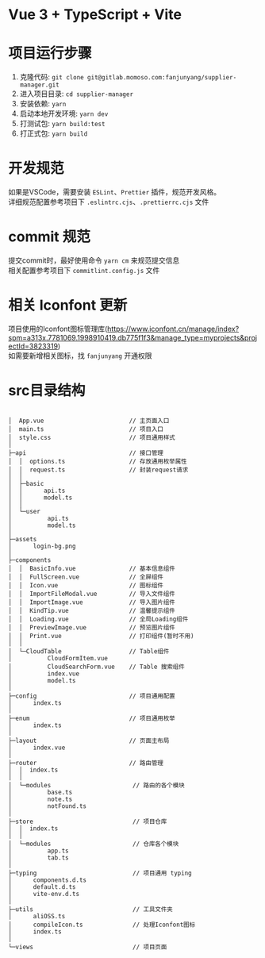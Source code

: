 # Vue 3 + TypeScript + Vite

# 项目运行步骤  
1. 克隆代码: `git clone git@gitlab.momoso.com:fanjunyang/supplier-manager.git`   
2. 进入项目目录: `cd supplier-manager`  
3. 安装依赖: `yarn`  
4. 启动本地开发环境: `yarn dev`  
5. 打测试包: `yarn build:test`  
6. 打正式包: `yarn build`  

# 开发规范
如果是VSCode，需要安装 `ESLint`、`Prettier` 插件，规范开发风格。  
详细规范配置参考项目下 `.eslintrc.cjs`、`.prettierrc.cjs` 文件

# commit 规范  
提交commit时，最好使用命令 `yarn cm` 来规范提交信息  
相关配置参考项目下 `commitlint.config.js` 文件  

# 相关 Iconfont 更新  
项目使用的Iconfont图标管理库(https://www.iconfont.cn/manage/index?spm=a313x.7781069.1998910419.db775f1f3&manage_type=myprojects&projectId=3823319)  
如需要新增相关图标，找 `fanjunyang` 开通权限  

# src目录结构
```

│  App.vue                        // 主页面入口
│  main.ts                        // 项目入口
│  style.css                      // 项目通用样式
│  
├─api                             // 接口管理
│  │  options.ts                  // 存放通用枚举属性
│  │  request.ts                  // 封装request请求
│  │  
│  ├─basic
│  │      api.ts
│  │      model.ts
│  │      
│  └─user
│          api.ts
│          model.ts
│          
├─assets
│      login-bg.png
│      
├─components
│  │  BasicInfo.vue               // 基本信息组件         
│  │  FullScreen.vue              // 全屏组件
│  │  Icon.vue                    // 图标组件
│  │  ImportFileModal.vue         // 导入文件组件
│  │  ImportImage.vue             // 导入图片组件
│  │  KindTip.vue                 // 温馨提示组件
│  │  Loading.vue                 // 全局Loading组件
│  │  PreviewImage.vue            // 预览图片组件
│  │  Print.vue                   // 打印组件(暂时不用)
│  │  
│  └─CloudTable                   // Table组件
│          CloudFormItem.vue      
│          CloudSearchForm.vue    // Table 搜索组件
│          index.vue
│          model.ts
│          
├─config                          // 项目通用配置
│      index.ts
│      
├─enum                            // 项目通用枚举
│      index.ts
│      
├─layout                          // 页面主布局
│      index.vue
│      
├─router                          // 路由管理
│  │  index.ts
│  │   
│  └─modules                       // 路由的各个模块
│          base.ts
│          note.ts
│          notFound.ts
│          
├─store                            // 项目仓库
│  │  index.ts
│  │  
│  └─modules                       // 仓库各个模块
│          app.ts
│          tab.ts
│          
├─typing                           // 项目通用 typing
│      components.d.ts
│      default.d.ts
│      vite-env.d.ts
│      
├─utils                            // 工具文件夹
│      aliOSS.ts
│      compileIcon.ts              // 处理Iconfont图标
│      index.ts
│      
└─views                            // 项目页面
```
